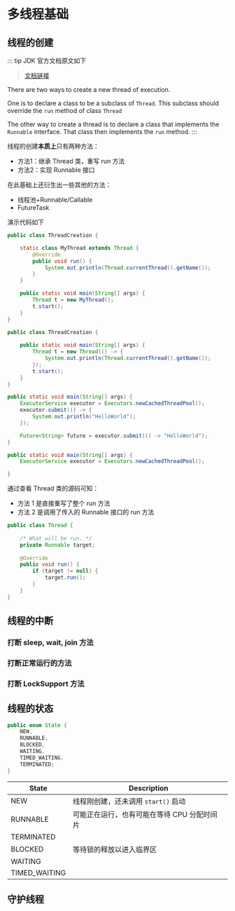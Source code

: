 # 多线程基础

## 线程的创建

::: tip JDK 官方文档原文如下
> [文档链接](https://docs.oracle.com/en/java/javase/17/docs/api/java.base/java/lang/Thread.html) 

There are two ways to create a new thread of execution. 

One is to declare a class to be a subclass of `Thread`. 
This subclass should override the `run` method of class `Thread`

The other way to create a thread is to declare a class that implements the `Runnable` interface. 
That class then implements the `run` method.
:::

线程的创建**本质上**只有两种方法：
- 方法1：继承 Thread 类，重写 run 方法
- 方法2：实现 Runnable 接口

在此基础上还衍生出一些其他的方法：
- 线程池+Runnable/Callable
- FutureTask

演示代码如下
<CodeGroup>
<CodeGroupItem title="继承Thread" active>

``` java
public class ThreadCreation {

    static class MyThread extends Thread {
        @Override
        public void run() {
            System.out.println(Thread.currentThread().getName());
        }
    }

    public static void main(String[] args) {
        Thread t = new MyThread();
        t.start();
    }
}
```
</CodeGroupItem>

<CodeGroupItem title="实现Runnable">

``` java
public class ThreadCreation {
    
    public static void main(String[] args) {
        Thread t = new Thread(() -> {
            System.out.println(Thread.currentThread().getName());
        });
        t.start();
    }
}
```
</CodeGroupItem>
<CodeGroupItem title="线程池">

``` java
public static void main(String[] args) {
    ExecutorService executor = Executors.newCachedThreadPool();
    executor.submit(() -> {
        System.out.println("HelloWorld");
    });

    Future<String> future = executor.submit(() -> "HelloWorld");
}
```
</CodeGroupItem>
<CodeGroupItem title="">

``` java
public static void main(String[] args) {
    ExecutorService executor = Executors.newCachedThreadPool();

}
```
</CodeGroupItem>
</CodeGroup>

通过查看 Thread 类的源码可知：
- 方法 1 是直接重写了整个 run 方法
- 方法 2 是调用了传入的 Runnable 接口的 run 方法
```java
public class Thread {
    
    /* What will be run. */
    private Runnable target;
    
    @Override
    public void run() {
        if (target != null) {
            target.run();
        }   
    }   
}
```


## 线程的中断

### 打断 sleep, wait, join 方法

### 打断正常运行的方法

### 打断 LockSupport 方法

## 线程的状态

```java
public enum State {
    NEW,
    RUNNABLE,
    BLOCKED,
    WAITING,
    TIMED_WAITING,
    TERMINATED;
}
```

| State | Description |
|--|--|
| NEW |  线程刚创建，还未调用 `start()` 启动 |
| RUNNABLE | 可能正在运行，也有可能在等待 CPU 分配时间片 |
| TERMINATED |  |
| BLOCKED | 等待锁的释放以进入临界区 |
| WAITING |  |
| TIMED_WAITING |  |


## 守护线程